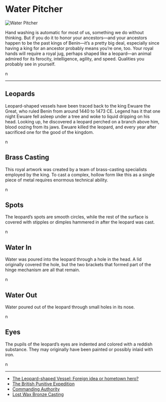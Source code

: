 # Water Pitcher
![Water Pitcher](http://api.artsmia.org/images/1358/medium.jpg)

<p>Hand washing is automatic for most of us, something we do without thinking. But if you do it to honor your ancestors—and your ancestors happen to be the past kings of Benin—it’s a pretty big deal, especially since having a king for an ancestor probably means you’re one, too. Your royal hands will require a royal jug, perhaps shaped like a leopard—an animal admired for its ferocity, intelligence, agility, and speed. Qualities you probably see in yourself.</p>n

---

## Leopards
<p>Leopard-shaped vessels have been traced back to the king Ewuare the Great, who ruled Benin from around 1440 to 1473 CE. Legend has it that one night Ewuare fell asleep under a tree and woke to liquid dripping on his head. Looking up, he discovered a leopard perched on a branch above him, blood oozing from its jaws. Ewuare killed the leopard, and every year after sacrificed one for the good of the kingdom.</p>n

## Brass Casting
<p>This royal artwork was created by a team of brass-casting specialists employed by the king. To cast a complex, hollow form like this as a single piece of metal requires enormous technical ability.</p>n

## Spots
<p>The leopard’s spots are smooth circles, while the rest of the surface is covered with stipples or dimples hammered in after the leopard was cast.</p>n

## Water In
<p>Water was poured into the leopard through a hole in the head. A lid originally covered the hole, but the two brackets that formed part of the hinge mechanism are all that remain.</p>n

## Water Out
<p>Water poured out of the leopard through small holes in its nose.</p>n

## Eyes
<p>The pupils of the leopard’s eyes are indented and colored with a reddish substance. They may originally have been painted or possibly inlaid with iron.</p>n

---

* [The Leopard-shaped Vessel: Foreign idea or hometown hero? ](http://artsmia.github.io/griot/#/stories/298)
* [The British Punitive Expedition](http://artsmia.github.io/griot/#/stories/279)
* [Commanding Authority](http://artsmia.github.io/griot/#/stories/386)
* [Lost Wax Bronze Casting](http://artsmia.github.io/griot/#/stories/352)
